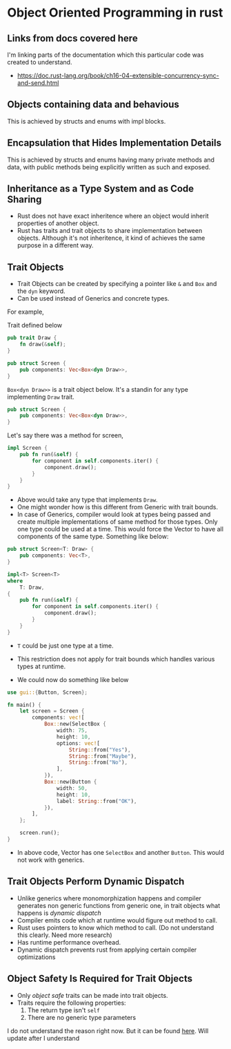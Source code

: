 # Object Oriented Programming in rust

## Links from docs covered here

I'm linking parts of the documentation which this particular code was created to understand.

- <https://doc.rust-lang.org/book/ch16-04-extensible-concurrency-sync-and-send.html>

## Objects containing data and behavious

This is achieved by structs and enums with impl blocks.

## Encapsulation that Hides Implementation Details

This is achieved by structs and enums having many private methods and data, with public methods being explicitly written as such and exposed.

## Inheritance as a Type System and as Code Sharing

- Rust does not have exact inheritence where an object would inherit properties of another object.
- Rust has traits and trait objects to share implementation between objects. Although it's not inheritence, it kind of achieves the same purpose in a different way.

## Trait Objects

- Trait Objects can be created by specifying a pointer like `&` and `Box` and the `dyn` keyword.
- Can be used instead of Generics and concrete types.

For example,

Trait defined below

```rust
pub trait Draw {
    fn draw(&self);
}
```

```rust
pub struct Screen {
    pub components: Vec<Box<dyn Draw>>,
}
```

`Box<dyn Draw>>` is a trait object below. It's a standin for any type implementing `Draw` trait.

```rust
pub struct Screen {
    pub components: Vec<Box<dyn Draw>>,
}
```

Let's say there was a method for screen,

```rust
impl Screen {
    pub fn run(&self) {
        for component in self.components.iter() {
            component.draw();
        }
    }
}
```

- Above would take any type that implements `Draw`.
- One might wonder how is this different from Generic with trait bounds.
- In case of Generics, compiler would look at types being passed and create multiple implementations of same method for those types. Only one type could be used at a time. This would force the Vector to have all components of the same type. Something like below:

```rust
pub struct Screen<T: Draw> {
    pub components: Vec<T>,
}

impl<T> Screen<T>
where
    T: Draw,
{
    pub fn run(&self) {
        for component in self.components.iter() {
            component.draw();
        }
    }
}
```

- `T` could be just one type at a time.

- This restriction does not apply for trait bounds which handles various types at runtime.
- We could now do something like below

```rust
use gui::{Button, Screen};

fn main() {
    let screen = Screen {
        components: vec![
            Box::new(SelectBox {
                width: 75,
                height: 10,
                options: vec![
                    String::from("Yes"),
                    String::from("Maybe"),
                    String::from("No"),
                ],
            }),
            Box::new(Button {
                width: 50,
                height: 10,
                label: String::from("OK"),
            }),
        ],
    };

    screen.run();
}
```

- In above code, Vector has one `SelectBox` and another `Button`. This would not work with generics.

## Trait Objects Perform Dynamic Dispatch

- Unlike generics where monomorphization happens and compiler generates non generic functions from generic one, in trait objects what happens is *dynamic dispatch*
- Compiler emits code which at runtime would figure out method to call.
- Rust uses pointers to know which method to call. (Do not understand this clearly. Need more research)
- Has runtime performance overhead.
- Dynamic dispatch prevents rust from applying certain compiler optimizations

## Object Safety Is Required for Trait Objects

- Only *object safe* traits can be made into trait objects.
- Traits require the following properties:
     1. The return type isn't `self`
     2. There are no generic type parameters

I do not understand the reason right now. But it can be found [here](https://doc.rust-lang.org/book/ch17-02-trait-objects.html#object-safety-is-required-for-trait-objects). Will update after I understand
